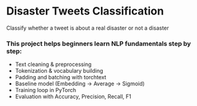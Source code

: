 # Disaster Tweets Classification

Classify whether a tweet is about a real disaster or not a disaster 

### This project helps beginners learn NLP fundamentals step by step:

- Text cleaning & preprocessing
- Tokenization & vocabulary building
- Padding and batching with torchtext
- Baseline model (Embedding → Average → Sigmoid)
- Training loop in PyTorch
- Evaluation with Accuracy, Precision, Recall, F1



